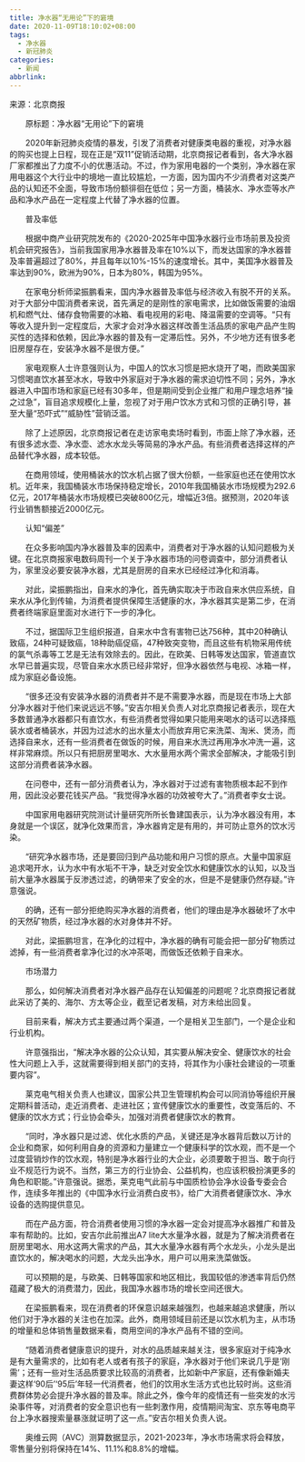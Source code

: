 ```yaml
---
title: 净水器“无用论”下的窘境
date: 2020-11-09T18:10:02+08:00
tags:
  - 净水器
  - 新冠肺炎
categories:
  - 新闻
abbrlink:
---
```


来源：北京商报

　　原标题：净水器“无用论”下的窘境

　　2020年新冠肺炎疫情的暴发，引发了消费者对健康类电器的重视，对净水器的购买也提上日程，现在正是“双11”促销活动期，北京商报记者看到，各大净水器厂家都推出了力度不小的优惠活动。不过，作为家用电器的一个类别，净水器在家用电器这个大行业中的境地一直比较尴尬，一方面，因为国内不少消费者对这类产品的认知还不全面，导致市场份额徘徊在低位；另一方面，桶装水、净水壶等水产品和净水产品在一定程度上代替了净水器的位置。

　　普及率低

　　根据中商产业研究院发布的《2020-2025年中国净水器行业市场前景及投资机会研究报告》，当前我国家用净水器普及率在10%以下，而发达国家的净水器普及率普遍超过了80%，并且每年以10%-15%的速度增长。其中，美国净水器普及率达到90%，欧洲为90%，日本为80%，韩国为95%。

　　在家电分析师梁振鹏看来，国内净水器普及率低与经济收入有脱不开的关系。对于大部分中国消费者来说，首先满足的是刚性的家电需求，比如做饭需要的油烟机和燃气灶、储存食物需要的冰箱、看电视用的彩电、降温需要的空调等。“只有等收入提升到一定程度后，大家才会对净水器这样改善生活品质的家电产品产生购买性的选择和依赖，因此净水器的普及有一定滞后性。另外，不少地方还有很多老旧房屋存在，安装净水器不是很方便。”

　　家电观察人士许意强则认为，中国人的饮水习惯是把水烧开了喝，而欧美国家习惯喝直饮水甚至冰水，导致中外家庭对于净水器的需求迫切性不同；另外，净水器进入中国市场和家庭已经有30多年，但是期间受到企业推广和用户理念培养“操之过急”，盲目追求规模化上量，忽视了对于用户饮水方式和习惯的正确引导，甚至大量“恐吓式”“威胁性”营销泛滥。

　　除了上述原因，北京商报记者在走访家电卖场时看到，市面上除了净水器，还有很多滤水壶、净水壶、滤水水龙头等简易的净水产品。有些消费者选择这样的产品替代净水器，成本较低。

　　在商用领域，使用桶装水的饮水机占据了很大份额，一些家庭也还在使用饮水机。近年来，我国桶装水市场保持稳定增长，2010年我国桶装水市场规模为292.6亿元，2017年桶装水市场规模已突破800亿元，增幅近3倍。据预测，2020年该行业销售额接近2000亿元。

　　认知“偏差”

　　在众多影响国内净水器普及率的因素中，消费者对于净水器的认知问题极为关键。在北京商报家电数码周刊一个关于净水器市场的问卷调查中，部分消费者认为，家里没必要安装净水器，尤其是厨房的自来水已经经过净化和消毒。

　　对此，梁振鹏指出，自来水的净化，首先确实取决于市政自来水供应系统，自来水从净化到传输，为消费者提供保障生活健康的水，净水器其实是第二步，在消费者终端家庭里面对水进行下一步的净化。

　　不过，据国际卫生组织报道，自来水中含有害物已达756种，其中20种确认致癌，24种可疑致癌，18种助癌促癌，47种致突变物，而且这些有机物采用传统的氯气杀毒等工艺是无法有效除去的。因此，在欧美、日韩等发达国家，管道直饮水早已普遍实现，尽管自来水水质已经非常好，但净水器依然与电视、冰箱一样，成为家庭必备设施。

　　“很多还没有安装净水器的消费者并不是不需要净水器，而是现在市场上大部分净水器对于他们来说远远不够。”安吉尔相关负责人对北京商报记者表示，现在大多数普通净水器都只有直饮水，有些消费者觉得如果只能用来喝水的话可以选择瓶装水或者桶装水，并因为过滤水的出水量太小而放弃用它来洗菜、淘米、煲汤，而选择自来水，还有一些消费者在做饭的时候，用自来水洗过再用净水冲洗一遍，这样非常麻烦。所以只有把厨房里喝水、大水量用水两个需求全部解决，才能吸引到这部分消费者装净水器。

　　在问卷中，还有一部分消费者认为，净水器对于过滤有害物质根本起不到作用，因此没必要花钱买产品。“我觉得净水器的功效被夸大了。”消费者李女士说。

　　中国家用电器研究院测试计量研究所所长鲁建国表示，认为净水器没有用，本身就是一个误区，就净化效果而言，净水器肯定是有用的，并可防止意外的饮水污染。

　　“研究净水器市场，还是要回归到产品功能和用户习惯的原点。大量中国家庭追求喝开水，认为水中有水垢不干净，缺乏对安全饮水和健康饮水的认知，以及当前大量净水器属于反渗透过滤，的确带来了安全的水，但是不是健康仍然存疑。”许意强说。

　　的确，还有一部分拒绝购买净水器的消费者，他们的理由是净水器破坏了水中的天然矿物质，经过净水器的水对身体并不好。

　　对此，梁振鹏坦言，在净化的过程中，净水器的确有可能会把一部分矿物质过滤掉，有一些消费者拿净化过的水冲茶喝，而做饭还依赖于自来水。

　　市场潜力

　　那么，如何解决消费者对净水器产品存在认知偏差的问题呢？北京商报记者就此采访了美的、海尔、方太等企业，截至记者发稿，对方未给出回复。

　　目前来看，解决方式主要通过两个渠道，一个是相关卫生部门，一个是企业和行业机构。

　　许意强指出，“解决净水器的公众认知，其实要从解决安全、健康饮水的社会性大问题上入手，这就需要得到相关部门的支持，将其作为小康社会建设的一项重要内容”。

　　莱克电气相关负责人也建议，国家公共卫生管理机构会可以同消协等组织开展定期科普活动，走近消费者、走进社区；宣传健康饮水的重要性，改变落后的、不健康的饮水方式；行业协会牵头，加强对消费者健康饮水的教育。

　　“同时，净水器只是过滤、优化水质的产品，关键还是净水器背后数以万计的企业和商家，如何利用自身的资源和力量建立一个健康科学的饮水观，而不是一个过度营销炒作的饮水观，特别是净水器行业的大企业，必须要敢于担当、敢于向行业不规范行为说不。当然，第三方的行业协会、公益机构，也应该积极扮演更多的角色和职能。”许意强说。据悉，莱克电气此前与中国质检协会净水设备专委会合作，连续多年推出的《中国净水行业消费白皮书》，给广大消费者健康饮水、净水设备的选购提供意见。

　　而在产品方面，符合消费者使用习惯的净水器一定会对提高净水器推广和普及率有帮助的。比如，安吉尔此前推出A7 lite大水量净水器，就是为了解决消费者在厨房里喝水、用水这两大需求的产品，其大水量净水器有两个水龙头，小龙头是出直饮水的，解决喝水的问题，大龙头出净水，用户可以用来洗菜做饭。

　　可以预期的是，与欧美、日韩等国家和地区相比，我国较低的渗透率背后仍然蕴藏了极大的消费潜力，因此，我国净水器市场的增长空间还很大。

　　在梁振鹏看来，现在消费者的环保意识越来越强烈，也越来越追求健康，所以他们对于净水器的关注也在加深。此外，商用领域目前还是以饮水机为主，从市场的增量和总体销售量数据来看，商用空间的净水产品有不错的空间。

　　“随着消费者健康意识的提升，对水的品质越来越关注，很多家庭对于纯净水是有大量需求的，比如有老人或者有孩子的家庭，净水器对于他们来说几乎是‘刚需’；还有一些对生活品质要求比较高的消费者，比如新中产家庭，还有像新婚夫妻这样‘90后’‘95后’年轻一代消费者，他们的饮用水生活方式也比较时尚。这些消费群体势必会提升净水器的普及率。除此之外，像今年的疫情还有一些突发的水污染事件等，对消费者的安全意识也有一些刺激作用，疫情期间淘宝、京东等电商平台上净水器搜索量暴涨就证明了这一点。”安吉尔相关负责人说。

　　奥维云网（AVC）测算数据显示，2021-2023年，净水市场需求将会释放，零售量分别将保持在14%、11.1%和8.8%的增幅。